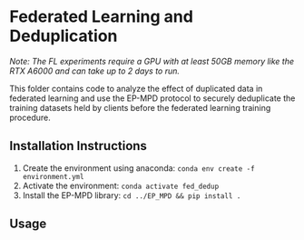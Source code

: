 # Federated Learning and Deduplication

_Note: The FL experiments require a GPU with at least 50GB memory like the RTX A6000 and can take up to 2 days to run._

This folder contains code to analyze the effect of duplicated data in federated learning and use the EP-MPD protocol to securely deduplicate the training datasets held by clients before the federated learning training procedure.

## Installation Instructions

1. Create the environment using anaconda: `conda env create -f environment.yml`
2. Activate the environment: `conda activate fed_dedup`
3. Install the EP-MPD library: `cd ../EP_MPD && pip install .`

## Usage



